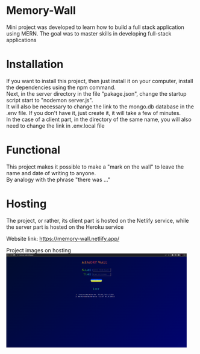 # Memory-Wall
Mini project was developed to learn how to build a full stack application using MERN. The goal was to master skills in developing full-stack applications  
# Installation
If you want to install this project, then just install it on your computer, install the dependencies using the npm command.  
Next, in the server directory in the file "pakage.json", change the startup script start to "nodemon server.js".  
It will also be necessary to change the link to the mongo.db database in the .env file. If you don't have it, just create it, it will take a few of minutes.  
In the case of a client part, in the directory of the same name, you will also need to change the link in .env.local file
# Functional  
This project makes it possible to make a "mark on the wall" to leave the name and date of writing to anyone.  
By analogy with the phrase "there was ..."  
# Hosting  
The project, or rather, its client part is hosted on the Netlify service, while the server part is hosted on the Heroku service  

Website link: https://memory-wall.netlify.app/  


Project images on hosting  
<img src="https://github.com/Sentry11/media/raw/main/memory wall.png" height="250"/>

